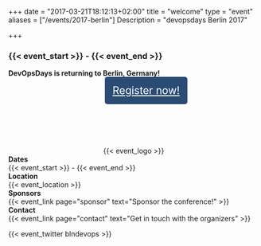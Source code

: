 +++
date = "2017-03-21T18:12:13+02:00"
title = "welcome"
type = "event"
aliases = ["/events/2017-berlin"]
Description = "devopsdays Berlin 2017"

+++

<h3> {{< event_start >}} - {{< event_end >}} </h3>

**DevOpsDays is returning to Berlin, Germany!**

<div style="text-align:center;">
  <a style="background-color: rgb(42,75,116);margin-left: 50px; padding: 15px; color: white; border-radius: 5px; font-size: 1.5em;" href="https://www.devops-berlin.de/">Register now!</a>
</div>

<div style="text-align:center;padding-top: 100px;">
  {{< event_logo >}}
</div>

<div class = "row">
  <div class = "col-md-2">
    <strong>Dates</strong>
  </div>
  <div class = "col-md-8">
    {{< event_start >}} - {{< event_end >}}
  </div>
</div>

<div class = "row">
  <div class = "col-md-2">
    <strong>Location</strong>
  </div>
  <div class = "col-md-8">
    {{< event_location >}}
  </div>
</div>

<!-- 
<div class = "row">
  <div class = "col-md-2">
    <strong>Register</strong>
  </div>
  <div class = "col-md-8">
    <a href="https://www.devops-berlin.de/">Registration</a> 
  </div>
</div>
-->

<!--
<div class = "row">
  <div class = "col-md-2">
    <strong>Propose</strong>
  </div>
  <div class = "col-md-8">
    {{< event_link page="propose" text="Propose a talk!" >}}
  </div>
</div>
-->

<!--
<div class = "row">
  <div class = "col-md-2">
    <strong>Speakers</strong>
  </div>
  <div class = "col-md-8">
    {{< event_link page="speakers" text="Speakers!" >}}
  </div>
</div>
-->

<!-- <div class = "row">
  <div class = "col-md-2">
    <strong>Program</strong>
  </div>
  <div class = "col-md-8">
    View the {{< event_link page="program" text="program." >}}
  </div>
</div> -->

<div class = "row">
  <div class = "col-md-2">
    <strong>Sponsors</strong>
  </div>
  <div class = "col-md-8">
    {{< event_link page="sponsor" text="Sponsor the conference!" >}}
  </div>
</div>

<div class = "row">
  <div class = "col-md-2">
    <strong>Contact</strong>
  </div>
  <div class = "col-md-8">
    {{< event_link page="contact" text="Get in touch with the organizers" >}}
  </div>
</div>

<!-- add your city twitter name here without the @ sign -->
{{< event_twitter blndevops >}}

